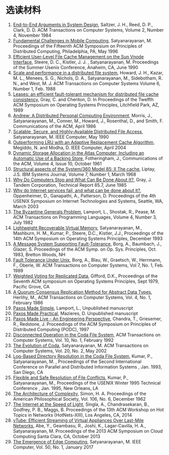 # 选读材料

1. [End-to-End Arguments in System Design](Readings/saltzer1984.pdf), Saltzer, J. H., Reed, D. P., Clark, D. D. ACM Transactions on Computer Systems, Volume 2, Number 4, November 1984
1. [Fundamental Challenges in Mobile Computing](Readings/satya-podc-challenges-1996.pdf), Satyanarayanan, M. Proceedings of the Fifteenth ACM Symposium on Principles of Distributed Computing, Philadelphia, PA, May 1996
1. [Efficient User-Level File Cache Management on the Sun Vnode Interface](Readings/steere-usenix1990.pdf), Steere, D. C., Kistler, J. J. , Satyanarayanan, M. Proceedings of the Summer Usenix Conference, Anaheim, CA, June 1990
1. [Scale and performance in a distributed file system](Readings/howard1988-tocs.pdf), Howard, J. H., Kazar, M. L., Menees, S. G., Nichols, D. A., Satyanarayanan, M., Sidebotham, R. N., and West, M. J. ACM Transactions on Computer Systems Volume 6, Number 1, Feb. 1988
1. [Leases: an efficient fault-tolerant mechanism for distributed file cache consistency](Readings/gray1989.pdf), Gray, C. and Cheriton, D. In Proceedings of the Twelfth ACM Symposium on Operating Systems Principles, Litchfield Park, AZ, 1989
1. [Andrew: A Distributed Personal Computing Environment](Readings/morris-cacm-andrew-1986.pdf), Morris, J., Satyanarayanan, M., Conner, M., Howard, J., Rosenthal, D., and Smith, F. Communications of the ACM, April 1986
1. [Scalable, Secure, and Highly-Available Distributed File Access](Readings/satya-ieee-computer-scalable-1990.pdf), Satyanarayanan, M. IEEE Computer, May 1990
1. [Outperforming LRU with an Adaptive Replacement Cache Algorithm](Readings/megiddo-computer2004.pdf), Megiddo, N. and Modha, D. IEEE Computer, April 2004
1. [Dynamic Storage Allocation in the Atlas Computer, Including an Automatic Use of a Backing Store](Readings/fotheringham1961.pdf), Fotheringham, J., Communications of the ACM, Volume 4, Issue 10, October 1961
1. [Structural aspects of the System/360 Model 85: II The cache](Readings/liptay1968.pdf), Liptay, J.S. IBM Systems Journal, Volume 7, Number 1, March 1968
1. [Why Do Computers Stop and What Can Be Done About It?](Readings/gray1985.pdf), Gray, J. Tandem Corporation, Technical Report 85.7, June 1985
1. [Why do Internet services fail, and what can be done about it?](Readings/oppenheimer2003.pdf), Oppenheimer, D., Ganapathi, A., Patterson, D. Proceedings of the 4th USENIX Symposium on Internet Technologies and Systems, Seattle, WA, March 2003
1. [The Byzantine Generals Problem](Readings/lamport1982.pdf), Lamport, L., Shostak, R., Pease, M. ACM Transactions on Programming Languages, Volume 4, Number 3, July 1982
1. [Lightweight Recoverable Virtual Memory](Readings/satya-sosp14-rvm-1993.pdf), Satyanarayanan, M., Mashburn, H. M., Kumar, P., Steere, D.C., Kistler, J.J., Proceedings of the 14th ACM Symposium on Operating Systems Principles, December 1993
1. [A Message System Supporting Fault-Tolerance](Readings/borg-1983.pdf), Borg, A., Baumbach, J., Glazer, S. Proceedings of the ACM Symp. on Op. Sys. Principles, Oct. 1983, Bretton Woods, NH
1. [Fault Tolerance Under Unix](Readings/borg-1989.pdf), Borg, A., Blau, W., Graetsch, W., Herrmann, F., Oberle, W. ACM Transactions on Computer Systems, Vol 7, No. 1, Feb. 1989
1. [Weighted Voting for Replicated Data](Readings/gifford79.pdf), Gifford, D.K., Proceedings of the Seventh ACM symposium on Operating Systems Principles, Sept 1979, Pacific Grove, CA
1. [A Quorum-Consensus Replication Method for Abstract Data Types](Readings/herlihy1986.pdf), Herlihy, M., ACM Transactions on Computer Systems, Vol. 4, No. 1, February 1986
1. [Paxos Made Simple](Readings/paxos-made-simple.pdf), Lamport, L., Unpublished manuscript
1. [Paxos Made Practical](Readings/paxos-made-practical.pdf), Mazieres, D. Unpublished manuscript
1. [Paxos Made Live - An Engineering Perspective](Readings/paxos-made-live.pdf), Chandra, T., Griesemer, R., Redstone, J. Proceedings of the ACM Symposium on Principles of Distributed Computing (PODC), 1997
1. [Disconnected Operation in the Coda File System](Readings/kistler-tocs-coda-1992.pdf), ACM Transactions on Computer Systems, Vol. 10, No. 1, February 1992
1. [The Evolution of Coda](Readings/satya-tocs-codaevol-2002.pdf), Satyanarayanan, M. ACM Transactions on Computer Systems, Vol. 20, No. 2, May 2002
1. [Log-Based Directory Resolution in the Coda File System](Readings/kumar1993.pdf), Kumar, P., Satyanarayanan, M. , Proceedings of the Second International Conference on Parallel and Distributed Information Systems , Jan. 1993, San Diego, CA
1. [Flexible and Safe Resolution of File Conflicts](Readings/kumar1995.pdf), Kumar, P., Satyanarayanan, M., Proceedings of the USENIX Winter 1995 Technical Conference , Jan. 1995, New Orleans, LA
1. [The Architecture of Complexity](Readings/simon-architecture-of-complexity-1962.pdf), Simon, H. A. Proceedings of the American Philosophical Society, Vol. 106, No. 6, December 1962
1. [The Internet at the Speed of Light](Readings/singla2014.pdf), Singla, A., Chandrasekaran, B., Godfrey, P. B., Maggs, B. Proceedings of the 13th ACM Workshop on Hot Topics in Networks (HotNets-XIII), Los Angeles, CA, 2014
1. [vTube: Efficient Streaming of Virtual Appliances Over Last-Mile Networks](Readings/abe-vtube-socc2013.pdf), Abe, Y., Geambasu, R., Joshi, K., Lagar-Cavilla, H. A., Satyanarayanan, M. Proceedings of the 2013 ACM Symposium on Cloud Computing Santa Clara, CA, October 2013
1. [The Emergence of Edge Computing](Readings/satya-edge2016.pdf), Satyanarayanan, M. IEEE Computer, Vol. 50, No. 1, January 2017